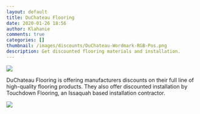 ```yaml
---
layout: default
title: DuChateau Flooring
date: 2020-01-26 18:56
author: Klahanie
comments: true
categories: []
thumbnail: /images/discounts/DuChateau-Wordmark-RGB-Pos.png
description: Get discounted flooring materials and installation.
---
```

<img src="{{site.url}}/images/discounts/DuChateau-Wordmark-RGB-Pos.png" class="img-fluid">

DuChateau Flooring is offering manufacturers discounts on their full line of high-quality flooring products. They also offer discounted installation by Touchdown Flooring, an Issaquah based installation contractor.

<img src="{{site.url}}/images/discounts/Touchdown-Flooring-NW-Ad.png" class="img-fluid">